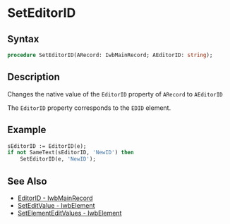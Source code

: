 # SetEditorID

## Syntax

```pascal
procedure SetEditorID(ARecord: IwbMainRecord; AEditorID: string);
```

## Description

Changes the native value of the `EditorID` property of `ARecord` to `AEditorID`

The `EditorID` property corresponds to the `EDID` element.

## Example

```pascal
sEditorID := EditorID(e);
if not SameText(sEditorID, 'NewID') then 
	SetEditorID(e, 'NewID');
```

## See Also

- [EditorID - IwbMainRecord](IwbMainRecord_EditorID.md)
- [SetEditValue - IwbElement](IwbElement_SetEditValue.md)
- [SetElementEditValues - IwbElement](IwbElement_SetElementEditValues.md)
